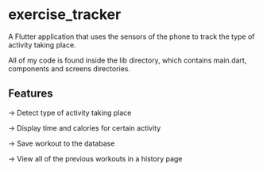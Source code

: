 # exercise_tracker

A Flutter application that uses the sensors of the phone to track the type of activity taking place.

All of my code is found inside the lib directory, which contains main.dart, components and screens directories.

## Features

-> Detect type of activity taking place

-> Display time and calories for certain activity

-> Save workout to the database

-> View all of the previous workouts in a history page
